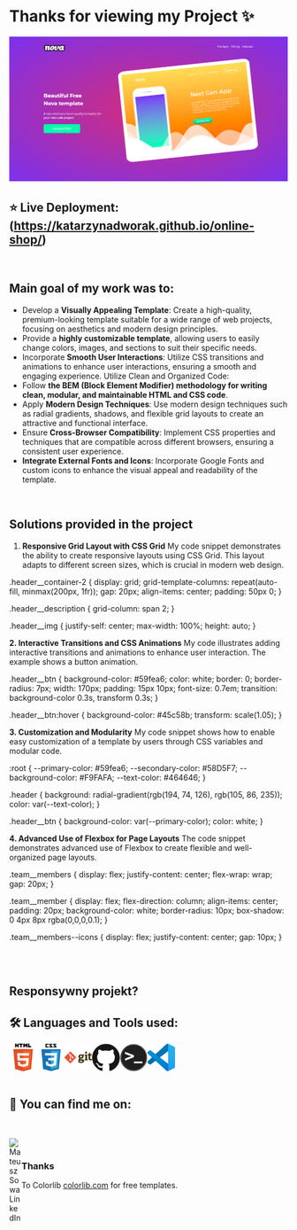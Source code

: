 # Thanks for viewing my Project ✨

![ a main page screenshot](./images/screen2.png)
<br />

## :star: Live Deployment: (https://katarzynadworak.github.io/online-shop/)
<br />

## Main goal of my work was to:
- Develop a **Visually Appealing Template**: Create a high-quality, premium-looking template suitable for a wide range of web projects, focusing on aesthetics and modern design principles.
- Provide a **highly customizable template**, allowing users to easily change colors, images, and sections to suit their specific needs.
- Incorporate **Smooth User Interactions**: Utilize CSS transitions and animations to enhance user interactions, ensuring a smooth and engaging experience. Utilize Clean and Organized Code:
- Follow **the BEM (Block Element Modifier) methodology for writing clean, modular, and maintainable HTML and CSS code**.
- Apply **Modern Design Techniques**: Use modern design techniques such as radial gradients, shadows, and flexible grid layouts to create an attractive and functional interface.
- Ensure **Cross-Browser Compatibility**: Implement CSS properties and techniques that are compatible across different browsers, ensuring a consistent user experience.
- **Integrate External Fonts and Icons**: Incorporate Google Fonts and custom icons to enhance the visual appeal and readability of the template.
<br />

## Solutions provided in the project
1. **Responsive Grid Layout with CSS Grid** My code snippet demonstrates the ability to create responsive layouts using CSS Grid. This layout adapts to different screen sizes, which is crucial in modern web design.

 .header__container-2 {
    display: grid;
    grid-template-columns: repeat(auto-fill, minmax(200px, 1fr));
    gap: 20px;
    align-items: center;
    padding: 50px 0;
 }

 .header__description {
    grid-column: span 2;
 }

 .header__img {
    justify-self: center;
    max-width: 100%;
    height: auto;
 }

**2. Interactive Transitions and CSS Animations** My code illustrates adding interactive transitions and animations to enhance user interaction. The example shows a button animation.

 .header__btn {
    background-color: #59fea6;
    color: white;
    border: 0;
    border-radius: 7px;
    width: 170px;
    padding: 15px 10px;
    font-size: 0.7em;
    transition: background-color 0.3s, transform 0.3s;
 }

 .header__btn:hover {
    background-color: #45c58b;
    transform: scale(1.05);
 }

**3. Customization and Modularity** My code snippet shows how to enable easy customization of a template by users through CSS variables and modular code.

 :root {
    --primary-color: #59fea6;
    --secondary-color: #58D5F7;
    --background-color: #F9FAFA;
    --text-color: #464646;
 }

 .header {
    background: radial-gradient(rgb(194, 74, 126), rgb(105, 86, 235));
    color: var(--text-color);
 }

 .header__btn {
    background-color: var(--primary-color);
    color: white;
 }

**4. Advanced Use of Flexbox for Page Layouts** The code snippet demonstrates advanced use of Flexbox to create flexible and well-organized page layouts.

 .team__members {
    display: flex;
    justify-content: center;
    flex-wrap: wrap;
    gap: 20px;
 }

 .team__member {
    display: flex;
    flex-direction: column;
    align-items: center;
    padding: 20px;
    background-color: white;
    border-radius: 10px;
    box-shadow: 0 4px 8px rgba(0,0,0,0.1);
 }

 .team__members--icons {
    display: flex;
    justify-content: center;
    gap: 10px;
 }

<br />
<br />

## Responsywny projekt? <LINK>

## 🛠️ Languages and Tools used: 


<img align="left" alt="HTML5" width="50px" src="https://raw.githubusercontent.com/github/explore/80688e429a7d4ef2fca1e82350fe8e3517d3494d/topics/html/html.png" />

<img align="left" alt="CSS3" width="50px" src="https://raw.githubusercontent.com/github/explore/80688e429a7d4ef2fca1e82350fe8e3517d3494d/topics/css/css.png" />

<img align="left" alt="Git" width="50px" src="https://raw.githubusercontent.com/github/explore/80688e429a7d4ef2fca1e82350fe8e3517d3494d/topics/git/git.png" />

<img align="left" alt="GitHub" width="50px" src="https://raw.githubusercontent.com/github/explore/78df643247d429f6cc873026c0622819ad797942/topics/github/github.png" />

<img align="left" alt="Terminal" width="50px" src="https://raw.githubusercontent.com/github/explore/80688e429a7d4ef2fca1e82350fe8e3517d3494d/topics/terminal/terminal.png" />

<img align="left" alt="Visual Studio Code" width="50px" src="https://raw.githubusercontent.com/github/explore/80688e429a7d4ef2fca1e82350fe8e3517d3494d/topics/visual-studio-code/visual-studio-code.png" />

<br />
<br />
<br />
<br />

## :blue_heart:  You can find me on:
<br/>

[<img align="left" alt="Mateusz Sowa LinkedIn" width="22px" src="https://cdn.jsdelivr.net/npm/simple-icons@v3/icons/linkedin.svg" />](https://www.linkedin.com/in/katarzynadworakk/)

 
<br />

### Thanks
To Colorlib [colorlib.com](https://colorlib.com) for free templates.
